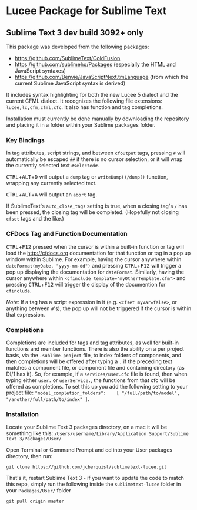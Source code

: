 # Lucee Package for Sublime Text
## Sublime Text 3 dev build 3092+ only

This package was developed from the following packages:

* https://github.com/SublimeText/ColdFusion
* https://github.com/sublimehq/Packages (especially the HTML and JavaScript syntaxes)
* https://github.com/Benvie/JavaScriptNext.tmLanguage (from which the current Sublime JavaScript syntax is derived)

It includes syntax highlighting for both the new Lucee 5 dialect and the current CFML dialect. It recognizes the following file extensions: `lucee,lc,cfm,cfml,cfc`. It also has function and tag completions.

Installation must currently be done manually by downloading the repository and placing it in a folder within your Sublime packages folder.

### Key Bindings

In tag attributes, script strings, and between `cfoutput` tags, pressing `#` will automatically be escaped `##` if there is no cursor selection, or it will wrap the currently selected text `#selected#`.

<kbd>CTRL</kbd>+<kbd>ALT</kbd>+<kbd>D</kbd> will output a `dump` tag or `writeDump()/dump()` function, wrapping any currently selected text.

<kbd>CTRL</kbd>+<kbd>ALT</kbd>+<kbd>A</kbd> will output an `abort` tag.

If SublimeText's `auto_close_tags` setting is true, when a closing tag's `/` has been pressed, the closing tag will be completed. (Hopefully not closing `cfset` tags and the like.)

### CFDocs Tag and Function Documentation

<kbd>CTRL</kbd>+<kbd>F12</kbd> pressed when the cursor is within a built-in function or tag will load the http://cfdocs.org documentation for that function or tag in a pop up window within Sublime. For example, having the cursor anywhere within `dateFormat(myDate, "yyyy-mm-dd")` and pressing <kbd>CTRL</kbd>+<kbd>F12</kbd> will trigger a pop up displaying the documentation for `dateFormat`. Similarly, having the cursor anywhere within `<cfinclude template="myOtherTemplate.cfm">` and pressing <kbd>CTRL</kbd>+<kbd>F12</kbd> will trigger the display of the documention for `cfinclude`.

*Note:* If a tag has a script expression in it (e.g. `<cfset myVar=false>`, or anything between `#`'s), the pop up will not be triggered if the cursor is within that expression.

### Completions

Completions are included for tags and tag attributes, as well for built-in functions and member functions. There is also the ability on a per project basis, via the `.sublime-project` file, to index folders of components, and then completions will be offered after typing a `.` if the preceding text matches a component file, or component file and containing directory (as DI/1 has it). So, for example, if a `services/user.cfc` file is found, then when typing either `user.` or `userService.`, the functions from that cfc will be offered as completions. To set this up you add the following setting to your project file: `"model_completion_folders":    [ "/full/path/to/model", "/another/full/path/to/index" ]`.

### Installation

Locate your Sublime Text 3 packages directory, on a mac it will be something like this: `/Users/username/Library/Application Support/Sublime Text 3/Packages/User/`

Open Terminal or Command Prompt and cd into your User packages directory, then run:

    git clone https://github.com/jcberquist/sublimetext-lucee.git

That's it, restart Sublime Text 3 - if you want to update the code to match this repo, simply run the following inside the `sublimetext-lucee` folder in your `Packages/User/` folder

    git pull origin master
